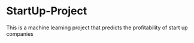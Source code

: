# StartUp-Project
This is a machine learning project that predicts the profitability of start up companies
